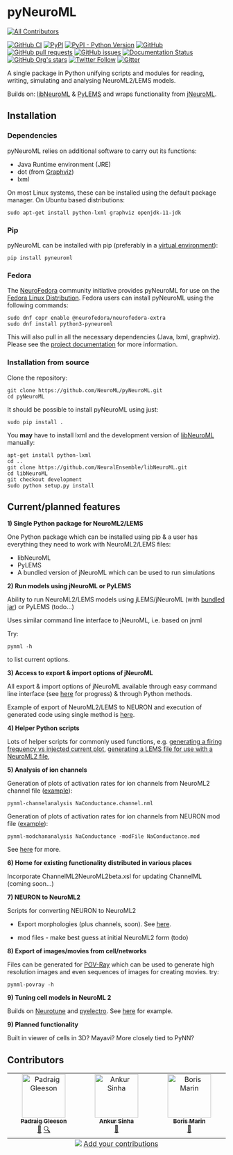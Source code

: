pyNeuroML
=========

<!-- ALL-CONTRIBUTORS-BADGE:START - Do not remove or modify this section -->
[![All Contributors](https://img.shields.io/badge/all_contributors-3-orange.svg?style=flat-square)](#contributors-)
<!-- ALL-CONTRIBUTORS-BADGE:END -->


[![GitHub CI](https://github.com/NeuroML/pyNeuroML/actions/workflows/ci.yml/badge.svg)](https://github.com/NeuroML/pyNeuroML/actions/workflows/ci.yml)
[![PyPI](https://img.shields.io/pypi/v/pyNeuroML)](https://pypi.org/project/pyNeuroML/)
[![PyPI - Python Version](https://img.shields.io/pypi/pyversions/pyNeuroML)](https://pypi.org/project/pyNeuroML/)
[![GitHub](https://img.shields.io/github/license/NeuroML/pyNeuroML)](https://github.com/NeuroML/pyNeuroML/blob/master/LICENSE.lesser)
[![GitHub pull requests](https://img.shields.io/github/issues-pr/NeuroML/pyNeuroML)](https://github.com/NeuroML/pyNeuroML/pulls)
[![GitHub issues](https://img.shields.io/github/issues/NeuroML/pyNeuroML)](https://github.com/NeuroML/pyNeuroML/issues)
[![Documentation Status](https://readthedocs.org/projects/pyneuroml/badge/?version=latest)](https://pyneuroml.readthedocs.io/en/latest/?badge=latest)
[![GitHub Org's stars](https://img.shields.io/github/stars/NeuroML?style=social)](https://github.com/NeuroML)
[![Twitter Follow](https://img.shields.io/twitter/follow/NeuroML?style=social)](https://twitter.com/NeuroML)
[![Gitter](https://badges.gitter.im/NeuroML/community.svg)](https://gitter.im/NeuroML/community?utm_source=badge&utm_medium=badge&utm_campaign=pr-badge)

A single package in Python unifying scripts and modules for reading, writing, simulating and analysing NeuroML2/LEMS models.

Builds on: [libNeuroML](https://github.com/NeuralEnsemble/libNeuroML) & [PyLEMS](https://github.com/LEMS/pylems) and wraps functionality from [jNeuroML](https://github.com/NeuroML/jNeuroML).

Installation
------------

### Dependencies

pyNeuroML relies on additional software to carry out its functions:

- Java Runtime environment (JRE)
- dot (from [Graphviz](http://graphviz.org/))
- lxml

On most Linux systems, these can be installed using the default package manager.
On Ubuntu based distributions:

    sudo apt-get install python-lxml graphviz openjdk-11-jdk


### Pip

pyNeuroML can be installed with pip (preferably in a [virtual environment](https://docs.python.org/3/tutorial/venv.html)):

    pip install pyneuroml

### Fedora

The [NeuroFedora](https://neuro.fedoraproject.org) community initiative provides pyNeuroML for use on the [Fedora Linux Distribution](https://getfedora.org).
Fedora users can install pyNeuroML using the following commands:

    sudo dnf copr enable @neurofedora/neurofedora-extra
    sudo dnf install python3-pyneuroml

This will also pull in all the necessary dependencies (Java, lxml, graphviz).
Please see the [project documentation](https://docs.fedoraproject.org/en-US/neurofedora/copr/) for more information.

### Installation from source

Clone the repository:

    git clone https://github.com/NeuroML/pyNeuroML.git
    cd pyNeuroML

It should be possible to install pyNeuroML using just:

    sudo pip install .

You **may** have to install lxml and the development version of [libNeuroML](https://github.com/NeuralEnsemble/libNeuroML) manually:

    apt-get install python-lxml
    cd ..
    git clone https://github.com/NeuralEnsemble/libNeuroML.git
    cd libNeuroML
    git checkout development
    sudo python setup.py install


Current/planned features
------------------------

**1) Single Python package for NeuroML2/LEMS**

One Python package which can be installed using pip & a user has everything they need to work with NeuroML2/LEMS files:

- libNeuroML
- PyLEMS
- A bundled version of jNeuroML which can be used to run simulations

**2) Run models using jNeuroML or PyLEMS**

Ability to run NeuroML2/LEMS models using jLEMS/jNeuroML (with [bundled jar](https://github.com/NeuroML/pyNeuroML/tree/master/pyneuroml/lib)) or PyLEMS (todo...)

Uses similar command line interface to jNeuroML, i.e. based on jnml

Try:

    pynml -h

to list current options.


**3) Access to export & import options of jNeuroML**

All export & import options of jNeuroML available through easy command line interface (see [here](https://github.com/NeuroML/pyNeuroML/issues/21) for progress) & through Python methods.

Example of export of NeuroML2/LEMS to NEURON and execution of generated code using single method is [here](https://github.com/NeuroML/pyNeuroML/blob/master/examples/run_jneuroml_plot_matplotlib.py#L21).

**4) Helper Python scripts**

Lots of helper scripts for commonly used functions, e.g. [generating a firing frequency vs injected current plot](https://github.com/NeuroML/pyNeuroML/blob/master/pyneuroml/analysis/__init__.py#L8), [generating a LEMS file for use with a NeuroML2 file](https://github.com/NeuroML/pyNeuroML/blob/master/pyneuroml/lems/__init__.py),

**5) Analysis of ion channels**

Generation of plots of activation rates for ion channels from NeuroML2 channel file ([example](https://github.com/NeuroML/pyNeuroML/blob/master/examples/analyseNaNml2.sh)):

    pynml-channelanalysis NaConductance.channel.nml

Generation of plots of activation rates for ion channels from NEURON mod file ([example](https://github.com/NeuroML/pyNeuroML/blob/master/examples/analyseNaMod.sh)):

    pynml-modchananalysis NaConductance -modFile NaConductance.mod

See [here](http://www.opensourcebrain.org/docs#Converting_To_NeuroML2) for more.

**6) Home for existing functionality distributed in various places**

Incorporate ChannelML2NeuroML2beta.xsl for updating ChannelML (coming soon...)

**7) NEURON to NeuroML2**

Scripts for converting NEURON to NeuroML2

- Export morphologies (plus channels, soon). See [here](https://github.com/NeuroML/pyNeuroML/blob/master/examples/export_neuroml2.py).

- mod files - make best guess at initial NeuroML2 form (todo)

**8) Export of images/movies from cell/networks**

Files can be generated for [POV-Ray](http://www.povray.org/) which can be used to generate high resolution images and even sequences of images for creating movies. try:

    pynml-povray -h

**9) Tuning cell models in NeuroML 2**

Builds on [Neurotune](https://github.com/NeuralEnsemble/neurotune) and [pyelectro](https://github.com/NeuralEnsemble/pyelectro). See [here](https://github.com/NeuroML/pyNeuroML/blob/master/examples/tuneHHCell.py) for example.

**9) Planned functionality**

Built in viewer of cells in 3D? Mayavi?
More closely tied to PyNN?


## Contributors

<!-- ALL-CONTRIBUTORS-LIST:START - Do not remove or modify this section -->
<!-- prettier-ignore-start -->
<!-- markdownlint-disable -->
<table>
  <tbody>
    <tr>
      <td align="center" valign="top" width="14.28%"><a href="http://www.opensourcebrain.org/"><img src="https://avatars.githubusercontent.com/u/1556687?v=4?s=100" width="100px;" alt="Padraig Gleeson"/><br /><sub><b>Padraig Gleeson</b></sub></a><br /><a href="https://github.com/NeuroML/pyNeuroML/issues?q=author%3Apgleeson" title="Bug reports">🐛</a> <a href="#fundingFinding-pgleeson" title="Funding Finding">🔍</a></td>
      <td align="center" valign="top" width="14.28%"><a href="https://ankursinha.in/"><img src="https://avatars.githubusercontent.com/u/102575?v=4?s=100" width="100px;" alt="Ankur Sinha"/><br /><sub><b>Ankur Sinha</b></sub></a><br /><a href="https://github.com/NeuroML/pyNeuroML/issues?q=author%3Asanjayankur31" title="Bug reports">🐛</a></td>
      <td align="center" valign="top" width="14.28%"><a href="https://github.com/borismarin"><img src="https://avatars.githubusercontent.com/u/3452783?v=4?s=100" width="100px;" alt="Boris Marin"/><br /><sub><b>Boris Marin</b></sub></a><br /><a href="https://github.com/NeuroML/pyNeuroML/issues?q=author%3Aborismarin" title="Bug reports">🐛</a></td>
    </tr>
  </tbody>
  <tfoot>
    <tr>
      <td align="center" size="13px" colspan="7">
        <img src="https://raw.githubusercontent.com/all-contributors/all-contributors-cli/1b8533af435da9854653492b1327a23a4dbd0a10/assets/logo-small.svg">
          <a href="https://all-contributors.js.org/docs/en/bot/usage">Add your contributions</a>
        </img>
      </td>
    </tr>
  </tfoot>
</table>

<!-- markdownlint-restore -->
<!-- prettier-ignore-end -->

<!-- ALL-CONTRIBUTORS-LIST:END -->

